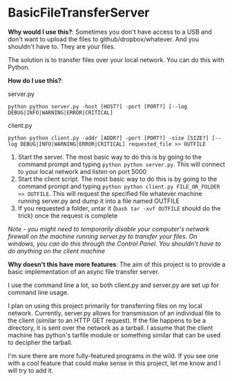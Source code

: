 # BasicFileTransferServer
<b>Why would I use this?</b>:
Sometimes you don't have access to a USB and don't want to upload the files to github/dropbox/whatever.
And you shouldn't have to. They are your files.

The solution is to transfer files over your local network. You can do this with Python. 


<b>How do I use this?</b>:

  server.py
  
  ```python python server.py -host [HOST?] -port [PORT?] [--log DEBUG|INFO|WARNING|ERROR|CRITICAL]```
  
  
  client.py
  
  ```python python client.py -addr [ADDR?] -port [PORT?] -size [SIZE?] [--log DEBUG|INFO|WARNING|ERROR|CRITICAL] requested_file >> OUTFILE```
  
1. Start the server. The most basic way to do this is by going to the command prompt and typing ```python python server.py```. This will connect to your local network and listen on port 5000 
2. Start the client script. The most basic way to do this is by going to the command prompt and typing ```python python client.py FILE_OR_FOLDER >> OUTFILE```. This will request the specified file whatever machine running server.py and dump it into a file named OUTFILE
3. If you requested a folder, untar it (```bash tar -xvf OUTFILE``` should do the trick) once the request is complete

*Note - you might need to temporarily disable your computer's network firewall on the machine running server.py to transfer your files.
 On windows, you can do this through the Control Panel. You shouldn't have to do anything on the client machine*


<b>Why doesn't this have more features</b>:
The aim of this project is to provide a basic implementation of an async file transfer server.

I use the command line a lot, so both client.py and server.py are set up for command line usage.

I plan on using this project primarily for transferring files on my local network. 
Currently, server.py allows for transmission of an individual file to the client (similar
to an HTTP GET request). If the file happens to be a directory, it is sent over the
network as a tarball. I assume that the client machine has python's tarfile module or something
similar that can be used to decipher the tarball.

I'm sure there are more fully-featured programs in the wild. If you see one with a cool feature
that could make sense in this project, let me know and I will try to add it.
